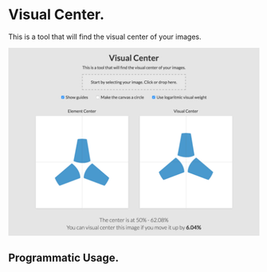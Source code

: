# Visual Center.
This is a tool that will find the visual center of your images.

[![visual-center](docs-assets/screenshot.jpg)](http://javier.xyz/visual-center/)


## Programmatic Usage.


